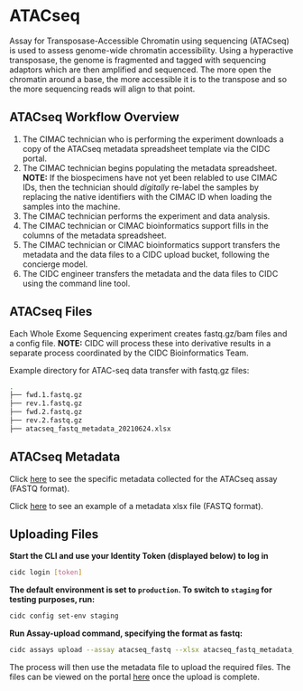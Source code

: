 # ATACseq

Assay for Transposase-Accessible Chromatin using sequencing (ATACseq) is used to assess genome-wide chromatin accessibility. Using a hyperactive transposase, the genome is fragmented and tagged with sequencing adaptors which are then amplified and sequenced. The more open the chromatin around a base, the more accessible it is to the transpose and so the more sequencing reads will align to that point.

## ATACseq Workflow Overview

1. The CIMAC technician who is performing the experiment downloads a copy of the ATACseq metadata spreadsheet template via the CIDC portal.
2. The CIMAC technician begins populating the metadata spreadsheet. **NOTE:** If the biospecimens have not yet been relabled to use CIMAC IDs, then the technician should *digitally* re-label the samples by replacing the native identifiers with the CIMAC ID when loading the samples into the machine.
3. The CIMAC technician performs the experiment and data analysis.
4. The CIMAC technician or CIMAC bioinformatics support fills in the columns of the metadata spreadsheet.
5. The CIMAC technician or CIMAC bioinformatics support transfers the metadata and the data files to a CIDC upload bucket, following the concierge model.
6. The CIDC engineer transfers the metadata and the data files to CIDC using the command line tool.

## ATACseq Files

Each Whole Exome Sequencing experiment creates fastq.gz/bam files and a config file. **NOTE:** CIDC will process these into derivative results in a separate process coordinated by the CIDC Bioinformatics Team.

Example directory for ATAC-seq data transfer with fastq.gz files:

```bash
.
├── fwd.1.fastq.gz
├── rev.1.fastq.gz
├── fwd.2.fastq.gz
├── rev.2.fastq.gz
├── atacseq_fastq_metadata_20210624.xlsx
```

## ATACseq Metadata

Click [here](https://cimac-cidc.github.io/cidc-schemas/docs/assays.atacseq.atacseq_fastq_template.html) to see the specific metadata collected for the ATACseq assay (FASTQ format).

Click [here](https://github.com/CIMAC-CIDC/cidc-schemas/blob/master/template_examples/atacseq_fastq_template.xlsx) to see an example of a metadata xlsx file (FASTQ format).

## Uploading Files

**Start the CLI and use your Identity Token (displayed below) to log in**

```bash
cidc login [token]
```

**The default environment is set to `production`. To switch to `staging` for testing purposes, run:**

```bash
cidc config set-env staging
```

**Run Assay-upload command, specifying the format as fastq:**

```bash
cidc assays upload --assay atacseq_fastq --xlsx atacseq_fastq_metadata_20210624.xlsx
```

The process will then use the metadata file to upload the required files. The files can be viewed on the portal [here](https://stagingportal.cimac-network.org/browse-files) once the upload is complete.
